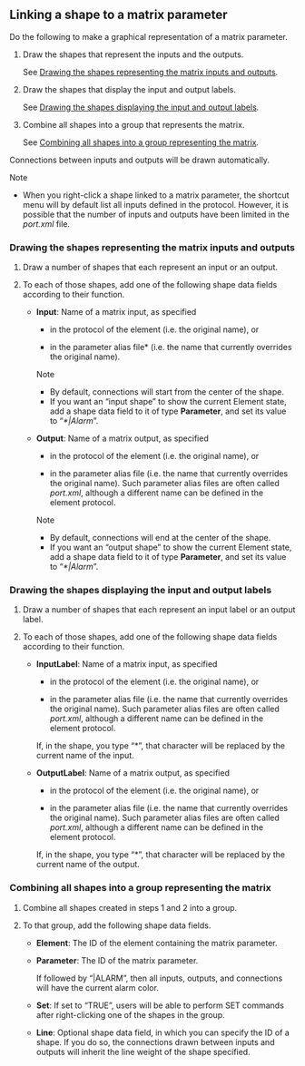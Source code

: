 ## Linking a shape to a matrix parameter

Do the following to make a graphical representation of a matrix parameter.

1. Draw the shapes that represent the inputs and the outputs.

    See [Drawing the shapes representing the matrix inputs and outputs](#drawing-the-shapes-representing-the-matrix-inputs-and-outputs)*.*

2. Draw the shapes that display the input and output labels.

    See [Drawing the shapes displaying the input and output labels](#drawing-the-shapes-displaying-the-input-and-output-labels)*.*

3. Combine all shapes into a group that represents the matrix.

    See [Combining all shapes into a group representing the matrix](#combining-all-shapes-into-a-group-representing-the-matrix)*.*

Connections between inputs and outputs will be drawn automatically.

> [!NOTE]
> - When you right-click a shape linked to a matrix parameter, the shortcut menu will by default list all inputs defined in the protocol. However, it is possible that the number of inputs and outputs have been limited in the *port.xml* file.

### Drawing the shapes representing the matrix inputs and outputs

1. Draw a number of shapes that each represent an input or an output.

2. To each of those shapes, add one of the following shape data fields according to their function.

    - **Input**: Name of a matrix input, as specified

        - in the protocol of the element (i.e. the original name), or

        - in the parameter alias file\* (i.e. the name that currently overrides the original name).

        > [!NOTE]
        > - By default, connections will start from the center of the shape.
        > - If you want an “input shape” to show the current Element state, add a shape data field to it of type **Parameter**, and set its value to “*\*\|Alarm*”.

    - **Output**: Name of a matrix output, as specified

        - in the protocol of the element (i.e. the original name), or

        - in the parameter alias file (i.e. the name that currently overrides the original name). Such parameter alias files are often called *port.xml*, although a different name can be defined in the element protocol.

        > [!NOTE]
        > - By default, connections will end at the center of the shape.
        > - If you want an “output shape” to show the current Element state, add a shape data field to it of type **Parameter**, and set its value to “*\*\|Alarm*”.

### Drawing the shapes displaying the input and output labels

1. Draw a number of shapes that each represent an input label or an output label.

2. To each of those shapes, add one of the following shape data fields according to their function.

    - **InputLabel**: Name of a matrix input, as specified

        - in the protocol of the element (i.e. the original name), or

        - in the parameter alias file (i.e. the name that currently overrides the original name). Such parameter alias files are often called *port.xml*, although a different name can be defined in the element protocol.

        If, in the shape, you type “\*”, that character will be replaced by the current name of the input.

    - **OutputLabel**: Name of a matrix output, as specified

        - in the protocol of the element (i.e. the original name), or

        - in the parameter alias file (i.e. the name that currently overrides the original name). Such parameter alias files are often called *port.xml*, although a different name can be defined in the element protocol.

        If, in the shape, you type “\*”, that character will be replaced by the current name of the output.

### Combining all shapes into a group representing the matrix

1. Combine all shapes created in steps 1 and 2 into a group.

2. To that group, add the following shape data fields.

    - **Element**: The ID of the element containing the matrix parameter.

    - **Parameter**: The ID of the matrix parameter.

        If followed by “\|ALARM”, then all inputs, outputs, and connections will have the current alarm color.

    - **Set**: If set to “TRUE”, users will be able to perform SET commands after right-clicking one of the shapes in the group.

    - **Line**: Optional shape data field, in which you can specify the ID of a shape. If you do so, the connections drawn between inputs and outputs will inherit the line weight of the shape specified.
